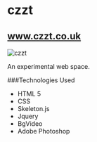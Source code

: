 # czzt

## www.czzt.co.uk

![czzt](https://cloud.githubusercontent.com/assets/8418748/6528868/e8bd47aa-c41c-11e4-8b9e-367ee6a09bbe.png)

An experimental web space.

###Technologies Used
* HTML 5
* CSS
* Skeleton.js
* Jquery
* BgVideo
* Adobe Photoshop

